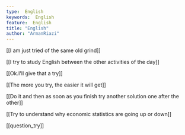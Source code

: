 ```yaml
---
type:  English
keywords:  English
feature:  English
title: "English"
author: "ArmanRiazi"
---
```

 [[I am just tried of the same old grind]]

 [[I try to study English between the other activities of the day]]

 [[Ok.I'll give that a try]]

 [[The more you try, the easier it will get]]

 [[Do it and then as soon as you finish try another solution one after the other]]

 [[Try to understand why economic statistics are going up or down]]
 
 [[question_try]]
